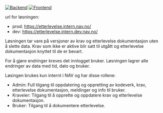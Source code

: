 [![Backend](https://github.com/navikt/etterlevelse/workflows/Backend/badge.svg?branch=master)](https://github.com/navikt/etterlevelse/actions)
[![Frontend](https://github.com/navikt/etterlevelse/workflows/Frontend/badge.svg?branch=master)](https://github.com/navikt/etterlevelse/actions)


url for løsningen:
- prod: https://etterlevelse.intern.nav.no/
- dev: https://etterlevelse.intern.dev.nav.no/


Løsningen tar vare på versjoner av krav og etterlevelse dokumentasjon uten å slette data. Krav som ikke er aktive blir satt til utgått og etterlevelse dokumentasjon knyttet til de er bevart.

For å gjøre endringer kreves det innlogget bruker. Løsningen lagrer alle endringer av data med tid, dato og bruker.

Løsingen brukes kun internt i NAV og har disse rollene: 
  - Admin: Full tilgang til oppdatering og oppretting av kodeverk, krav, etterlevelse dokumentasjon, meldinger og info til bruker.
  - Kraveier: Tilgang til å opprette og oppdatere krav og etterlevelse dokumentasjon.
  - Bruker: Tilgang til å dokumentere etterlevelse.
